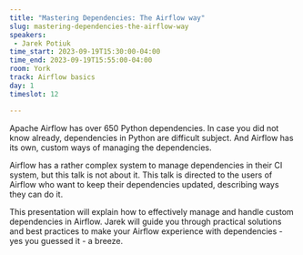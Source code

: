 ```yaml
---
title: "Mastering Dependencies: The Airflow way"
slug: mastering-dependencies-the-airflow-way
speakers:
 - Jarek Potiuk
time_start: 2023-09-19T15:30:00-04:00
time_end: 2023-09-19T15:55:00-04:00
room: York
track: Airflow basics
day: 1
timeslot: 12

---
```


Apache Airflow has over 650 Python dependencies. In case you did not know already, dependencies in Python are difficult subject. And Airflow has its own, custom ways of managing the dependencies. 
 
 
 
 Airflow has a rather complex system to manage dependencies in their CI system, but this talk is not about it. This talk is directed to the users of Airflow who want to keep their dependencies updated, describing ways they can do it.
 
 
 
 This presentation will explain how to effectively manage and handle custom dependencies in Airflow. Jarek will guide you through practical solutions and best practices to make your Airflow experience with dependencies - yes you guessed it - a breeze.